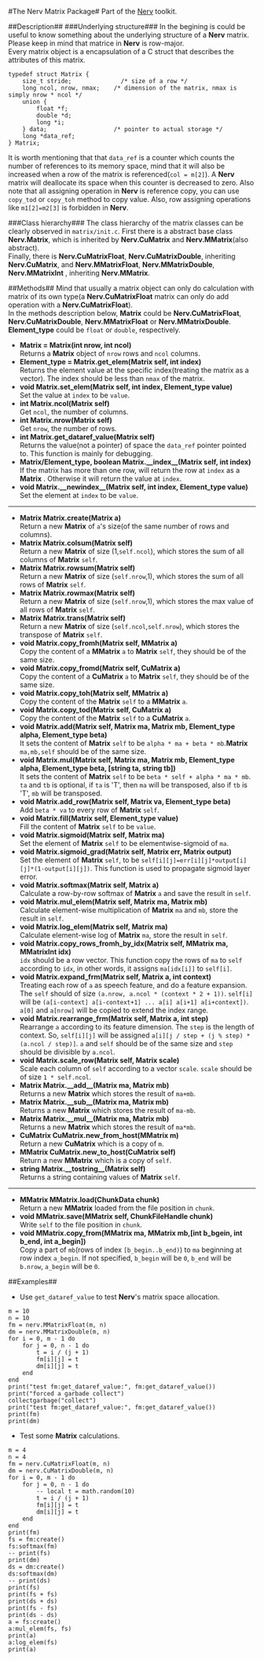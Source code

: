 #The Nerv Matrix Package#
Part of the [Nerv](../README.md) toolkit.

##Description##
###Underlying structure###
In the begining is could be useful to know something about the underlying structure of a __Nerv__ matrix. Please keep in mind that matrice in __Nerv__ is row-major.  
Every matrix object is a encapsulation of a C struct that describes the attributes of this matrix.  
```
typedef struct Matrix {
    size_t stride;              /* size of a row */
    long ncol, nrow, nmax;    /* dimension of the matrix, nmax is simply nrow * ncol */
    union {
        float *f;
        double *d;
        long *i;
    } data;                   /* pointer to actual storage */
    long *data_ref;
} Matrix;
```
It is worth mentioning that that `data_ref` is a counter which counts the number of references to its memory space, mind that it will also be increased when a row of the matrix is referenced(`col = m[2]`). A __Nerv__ matrix will deallocate its space when this counter is decreased to zero.
Also note that all assigning operation in __Nerv__ is reference copy, you can use `copy_tod` or `copy_toh` method to copy value. Also, row assigning operations like `m1[2]=m2[3]` is forbidden in __Nerv__.

###Class hierarchy###
The class hierarchy of the matrix classes can be clearly observed in `matrix/init.c`.
First there is a abstract base class __Nerv.Matrix__, which is inherited by __Nerv.CuMatrix__ and __Nerv.MMatrix__(also abstract).  
Finally, there is __Nerv.CuMatrixFloat__, __Nerv.CuMatrixDouble__, inheriting __Nerv.CuMatrix__, and __Nerv.MMatrixFloat__, __Nerv.MMatrixDouble__, __Nerv.MMatrixInt__ , inheriting __Nerv.MMatrix__.

##Methods##
Mind that usually a matrix object can only do calculation with matrix of its own type(a __Nerv.CuMatrixFloat__ matrix can only do add operation with a __Nerv.CuMatrixFloat__).  
In the methods description below, __Matrix__ could be __Nerv.CuMatrixFloat__, __Nerv.CuMatrixDouble__, __Nerv.MMatrixFloat__ or __Nerv.MMatrixDouble__. __Element_type__ could be `float` or `double`, respectively.
* __Matrix = Matrix(int nrow, int ncol)__  
Returns a __Matrix__ object of `nrow` rows and `ncol` columns.
* __Element_type = Matrix.get_elem(Matrix self, int index)__  
Returns the element value at the specific index(treating the matrix as a vector). The index should be less than `nmax` of the matrix.
* __void Matrix.set_elem(Matrix self, int index, Element_type value)__  
Set the value at `index` to be `value`.
* __int Matrix.ncol(Matrix self)__  
Get `ncol`, the number of columns.
* __int Matrix.nrow(Matrix self)__  
Get `nrow`, the number of rows.
* __int Matrix.get_dataref_value(Matrix self)__  
Returns the value(not a pointer) of space the `data_ref` pointer pointed to. This function is mainly for debugging.  
* __Matrix/Element\_type, boolean Matrix.\_\_index\_\_(Matrix self, int index)__  
If the matrix has more than one row, will return the row at `index` as a __Matrix__ . Otherwise it will return the value at `index`.
* __void Matrix.\_\_newindex\_\_(Matrix self, int index, Element_type value)__  
Set the element at `index` to be `value`.
---
* __Matrix Matrix.create(Matrix a)__  
Return a new __Matrix__ of `a`'s size(of the same number of rows and columns).
* __Matrix Matrix.colsum(Matrix self)__  
Return a new __Matrix__ of size (1,`self.ncol`), which stores the sum of all columns of __Matrix__ `self`.
* __Matrix Matrix.rowsum(Matrix self)__  
Return a new __Matrix__ of size (`self.nrow`,1), which stores the sum of all rows of __Matrix__ `self`.
* __Matrix Matrix.rowmax(Matrix self)__  
Return a new __Matrix__ of size (`self.nrow`,1), which stores the max value of all rows of __Matrix__ `self`.
* __Matrix Matrix.trans(Matrix self)__  
Return a new __Matrix__ of size (`self.ncol`,`self.nrow`), which stores the transpose of __Matrix__ `self`.
* __void Matrix.copy_fromh(Matrix self, MMatrix a)__  
Copy the content of a __MMatrix__ `a` to __Matrix__ `self`, they should be of the same size.
* __void Matrix.copy_fromd(Matrix self, CuMatrix a)__  
Copy the content of a __CuMatrix__ `a` to __Matrix__ `self`, they should be of the same size.
* __void Matrix.copy_toh(Matrix self, MMatrix a)__  
Copy the content of the __Matrix__ `self` to a __MMatrix__ `a`.
* __void Matrix.copy_tod(Matrix self, CuMatrix a)__  
Copy the content of the __Matrix__ `self` to a __CuMatrix__ `a`.
* __void Matrix.add(Matrix self, Matrix ma, Matrix mb, Element_type alpha, Element_type beta)__  
It sets the content of __Matrix__ `self` to be `alpha * ma + beta * mb`.__Matrix__ `ma,mb,self` should be of the same size.
* __void Matrix.mul(Matrix self, Matrix ma, Matrix mb, Element_type alpha, Element_type beta, [string ta, string tb])__  
It sets the content of __Matrix__ `self` to be `beta * self + alpha * ma * mb`. `ta` and `tb` is optional, if `ta` is 'T', then `ma` will be transposed, also if `tb` is 'T', `mb` will be transposed.
* __void Matrix.add_row(Matrix self, Matrix va, Element_type beta)__  
Add `beta * va` to every row of __Matrix__ `self`.
* __void Matrix.fill(Matrix self, Element_type value)__  
Fill the content of __Matrix__ `self` to be `value`.
* __void Matrix.sigmoid(Matrix self, Matrix ma)__  
Set the element of __Matrix__ `self` to be elementwise-sigmoid of `ma`.
* __void Matrix.sigmoid_grad(Matrix self, Matrix err, Matrix output)__  
Set the element of __Matrix__ `self`, to be `self[i][j]=err[i][j]*output[i][j]*(1-output[i][j])`. This function is used to propagate sigmoid layer error.
* __void Matrix.softmax(Matrix self, Matrix a)__  
Calculate a row-by-row softmax of __Matrix__ `a` and save the result in `self`.
* __void Matrix.mul_elem(Matrix self, Matrix ma, Matrix mb)__  
Calculate element-wise multiplication of __Matrix__ `ma` and `mb`, store the result in `self`.
* __void Matrix.log_elem(Matrix self, Matrix ma)__  
Calculate element-wise log of __Matrix__ `ma`, store the result in `self`.
* __void Matrix.copy_rows_fromh_by_idx(Matrix self, MMatrix ma, MMatrixInt idx)__  
`idx` should be a row vector. This function copy the rows of `ma` to `self` according to `idx`, in other words, it assigns `ma[idx[i]]` to `self[i]`.
* __void Matrix.expand_frm(Matrix self, Matrix a, int context)__  
Treating each row of `a` as speech feature, and do a feature expansion. The `self` should of size `(a.nrow, a.ncol * (context * 2 + 1))`. `self[i]` will be `(a[i-context] a[i-context+1] ... a[i] a[i+1] a[i+context])`. `a[0]` and `a[nrow]` will be copied to extend the index range.
* __void Matrix.rearrange_frm(Matrix self, Matrix a, int step)__  
Rearrange `a` according to its feature dimension. The `step` is the length of context. So, `self[i][j]` will be assigned `a[i][j / step + (j % step) * (a.ncol / step)]`. `a` and `self` should be of the same size and `step` should be divisible by `a.ncol`.
* __void Matrix.scale_row(Matrix self, Matrix scale)__  
Scale each column of `self` according to a vector `scale`. `scale` should be of size `1 * self.ncol`.
* __Matrix Matrix.\_\_add\_\_(Matrix ma, Matrix mb)__  
Returns a new __Matrix__ which stores the result of `ma+mb`.
* __Matrix Matrix.\_\_sub\_\_(Matrix ma, Matrix mb)__  
Returns a new __Matrix__ which stores the result of `ma-mb`.
* __Matrix Matrix.\_\_mul\_\_(Matrix ma, Matrix mb)__  
Returns a new __Matrix__ which stores the result of `ma*mb`.
* __CuMatrix CuMatrix.new_from_host(MMatrix m)__  
Return a new __CuMatrix__ which is a copy of `m`.
* __MMatrix CuMatrix.new_to_host(CuMatrix self)__  
Return a new __MMatrix__ which is a copy of `self`.
* __string Matrix.\_\_tostring\_\_(Matrix self)__  
Returns a string containing values of __Matrix__ `self`.
---
* __MMatrix MMatrix.load(ChunkData chunk)__  
Return a new __MMatrix__ loaded from the file position in `chunk`.
* __void MMatrix.save(MMatrix self, ChunkFileHandle chunk)__  
Write `self` to the file position in `chunk`.
* __void MMatrix.copy_from(MMatrix ma, MMatrix mb,[int b_bgein, int b_end, int a_begin])__  
Copy a part of `mb`(rows of index `[b_begin..b_end)`) to `ma` beginning at row index `a_begin`. If not specified, `b_begin` will be `0`, `b_end` will be `b.nrow`, `a_begin` will be `0`.

##Examples##
* Use `get_dataref_value` to test __Nerv__'s matrix space allocation.  
```
m = 10
n = 10
fm = nerv.MMatrixFloat(m, n)
dm = nerv.MMatrixDouble(m, n)
for i = 0, m - 1 do
    for j = 0, n - 1 do
        t = i / (j + 1)
        fm[i][j] = t
        dm[i][j] = t
    end
end
print("test fm:get_dataref_value:", fm:get_dataref_value())
print("forced a garbade collect")
collectgarbage("collect")
print("test fm:get_dataref_value:", fm:get_dataref_value())
print(fm)
print(dm)
```
* Test some __Matrix__ calculations.
```
m = 4
n = 4
fm = nerv.CuMatrixFloat(m, n)
dm = nerv.CuMatrixDouble(m, n)
for i = 0, m - 1 do
    for j = 0, n - 1 do
        -- local t = math.random(10)
        t = i / (j + 1)
        fm[i][j] = t
        dm[i][j] = t
    end
end
print(fm)
fs = fm:create()
fs:softmax(fm)
-- print(fs)
print(dm)
ds = dm:create()
ds:softmax(dm)
-- print(ds)
print(fs)
print(fs + fs)
print(ds + ds)
print(fs - fs)
print(ds - ds)
a = fs:create()
a:mul_elem(fs, fs)
print(a)
a:log_elem(fs)
print(a)
```